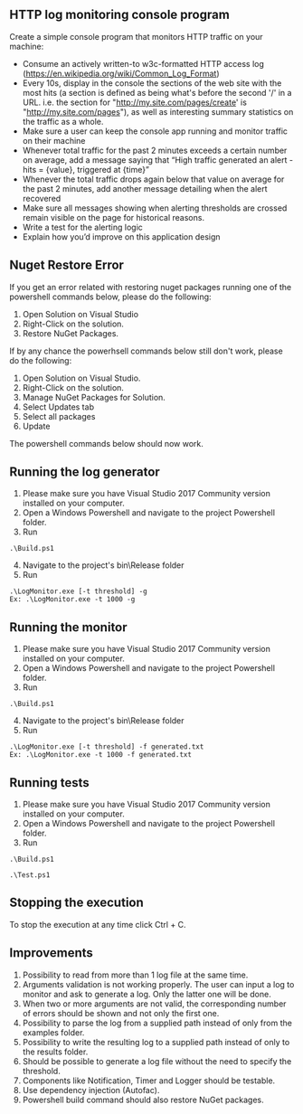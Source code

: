 ## HTTP log monitoring console program ##

Create a simple console program that monitors HTTP traffic on your machine:

* Consume an actively written-to w3c-formatted HTTP access log (https://en.wikipedia.org/wiki/Common_Log_Format)
* Every 10s, display in the console the sections of the web site with the most hits (a section is defined as being what's before the second '/' in a URL. i.e. the section for "http://my.site.com/pages/create' is "http://my.site.com/pages"), as well as interesting summary statistics on the traffic as a whole.
* Make sure a user can keep the console app running and monitor traffic on their machine
* Whenever total traffic for the past 2 minutes exceeds a certain number on average, add a message saying that “High traffic generated an alert - hits = {value}, triggered at {time}”
* Whenever the total traffic drops again below that value on average for the past 2 minutes, add another message detailing when the alert recovered
* Make sure all messages showing when alerting thresholds are crossed remain visible on the page for historical reasons.
* Write a test for the alerting logic
* Explain how you’d improve on this application design

## Nuget Restore Error ##
If you get an error related with restoring nuget packages running one of the powershell commands below, please do the following:
1. Open Solution on Visual Studio
2. Right-Click on the solution.
3. Restore NuGet Packages.

If by any chance the powerhsell commands below still don't work, please do the following:

1. Open Solution on Visual Studio.
2. Right-Click on the solution.
3. Manage NuGet Packages for Solution.
4. Select Updates tab
5. Select all packages
6. Update

The powershell commands below should now work.

## Running the log generator ##
1. Please make sure you have Visual Studio 2017 Community version installed on your computer.
2. Open a Windows Powershell and navigate to the project Powershell folder.
3. Run
```
.\Build.ps1
```
4. Navigate to the project's bin\Release folder
5. Run
```
.\LogMonitor.exe [-t threshold] -g
Ex: .\LogMonitor.exe -t 1000 -g
```

## Running the monitor ##
1. Please make sure you have Visual Studio 2017 Community version installed on your computer.
2. Open a Windows Powershell and navigate to the project Powershell folder.
3. Run
```
.\Build.ps1
```
4. Navigate to the project's bin\Release folder
5. Run
```
.\LogMonitor.exe [-t threshold] -f generated.txt
Ex: .\LogMonitor.exe -t 1000 -f generated.txt
```

## Running tests ##
1. Please make sure you have Visual Studio 2017 Community version installed on your computer.
2. Open a Windows Powershell and navigate to the project Powershell folder.
3. Run
```
.\Build.ps1
```
```
.\Test.ps1
```

## Stopping the execution ##
To stop the execution at any time click Ctrl + C.

## Improvements ##
1. Possibility to read from more than 1 log file at the same time.
2. Arguments validation is not working properly. The user can input a log to monitor and ask to generate a log. Only the latter one will be done.
3. When two or more arguments are not valid, the corresponding number of errors should be shown and not only the first one.
4. Possibility to parse the log from a supplied path instead of only from the examples folder.
5. Possibility to write the resulting log to a supplied path instead of only to the results folder.
6. Should be possible to generate a log file without the need to specify the threshold.
7. Components like Notification, Timer and Logger should be testable.
8. Use dependency injection (Autofac).
9. Powershell build command should also restore NuGet packages.
